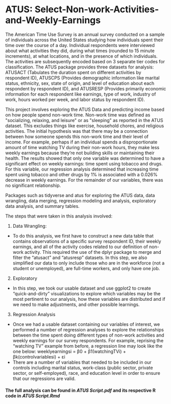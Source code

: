 # ATUS: Select-Non-work-Activities-and-Weekly-Earnings
 
The American Time Use Survey is an annual survey conducted on a sample of individuals across the United States studying how individuals spent their time over the course of a day. Individual respondents were interviewed about what activities they did, during what times (rounded to 15 minute increments), at what locations, and in the presence of which individuals. The activities are subsequently encoded based on 3 separate tier codes for classification. The ATUS package provides three datasets for analysis: ATUSACT (Tabulates the duration spent on different activities by respondent ID), ATUSCPS (Provides demographic information like marital status, ethnicity, sex, state of origin, and level of education about each respondent by respondent ID), and ATUSRESP (Provides primarily economic information for each respondent like earnings, type of work, industry of work, hours worked per week, and labor status by respondent ID). 

This project involves exploring the ATUS Data and predicting income based on how people spend non-work time. Non-work time was defined as "socializing, relaxing, and leisure" or as "sleeping" as reported in the ATUS dataset. This excludes things like exercise, household chores, and religious activities. The initial hypothesis was that there may be a connection between how someone spends this non-work time and their level of income. For example, perhaps if an individual spends a disproportionate amount of time watching TV during their non-work hours, they make less weekly earnings because they’re not building skills or maintaining their health. The results showed that only one variable was determined to have a significant effect on weekly earnings: time spent using tobacco and drugs. For this variable, our regression analysis determined that increasing time spent using tobacco and other drugs by 1% is associated with a 0.026% decrease in weekly earnings. For the remainder of our variables, there was no significant relationship.

Packages such as tidyverse and atus for exploring the ATUS data, data wrangling, data merging, regression modeling and analysis, exploratory data analysis, and summary tables. 

The steps that were taken in this analysis involved:

1. Data Wrangling:
- To do this analysis, we first have to construct a new data table that contains observations of a specific survey respondent ID, their weekly earnings, and all of the activity codes related to our definition of non-work activity. This required the use of the dplyr package to merge and filter the “atusact” and “atusresp” datasets. In this step, we also simplified our data to only include those who are in the workforce (not a student or unemployed), are full-time workers, and only have one job.

2. Exploratory
- In this step, we took our usable dataset and use ggplot2 to create “quick-and-dirty” visualizations to explore which variables may be the most pertinent to our analysis, how these variables are distributed and if we need to make adjustments, and other possible learnings.

3. Regression Analysis
- Once we had a usable dataset containing our variables of interest, we performed a number of regression analyses to explore the relationships between the time spent doing different types of non-work activities and weekly earnings for our survey respondents. For example, reprising the “watching TV” example from before, a regression line may look like the one below:
weeklyearningsi = β0 + β1(watchingTVi) + βk(controlvariablesi) + εi
- There are a number of variables that needed to be included in our controls including marital status, work-class (public sector, private sector, or self-employed), race, and education level in order to ensure that our regressions are valid.

#### The full analysis can be found in _ATUS Script.pdf_ and its respective R code in _ATUS Script.Rmd_
